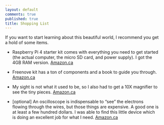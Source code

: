```yaml
---
layout: default
comments: true
published: true
title: Shopping List
---
```


If you want to start learning about this beautiful world, I recommend you get a hold of some items.

- Raspberry Pi 4 starter kit comes with everything you need to get started (the actual computer, the micro SD card, and power supply). I got the 4GB RAM version. [Amazon.ca](https://www.amazon.ca/gp/product/B07XLMVYJJ/ref=ppx_yo_dt_b_asin_title_o05_s00?ie=UTF8&psc=1)

- Freenove kit has a ton of components and a book to guide you through. [Amazon.ca](https://www.amazon.ca/gp/product/B06W54L7B5/ref=ppx_yo_dt_b_asin_title_o00_s00?ie=UTF8&psc=1)

- My sight is not what it used to be, so I also had to get a 10X magnifier to see the tiny pieces. [Amazon.ca](https://www.amazon.ca/gp/product/B074C4D9TG/ref=ppx_yo_dt_b_asin_title_o01_s00?ie=UTF8&psc=1)

- [optional] An oscilloscope is indispensable to “see” the electrons flowing through the wires, but those things are expensive. A good one is at least a few hundred dollars. I was able to find this little device which is doing an excellent job for what I need. [Amazon.ca](https://www.amazon.ca/gp/product/B0892KBP7P/ref=ppx_yo_dt_b_asin_title_o09_s01?ie=UTF8&psc=1)
